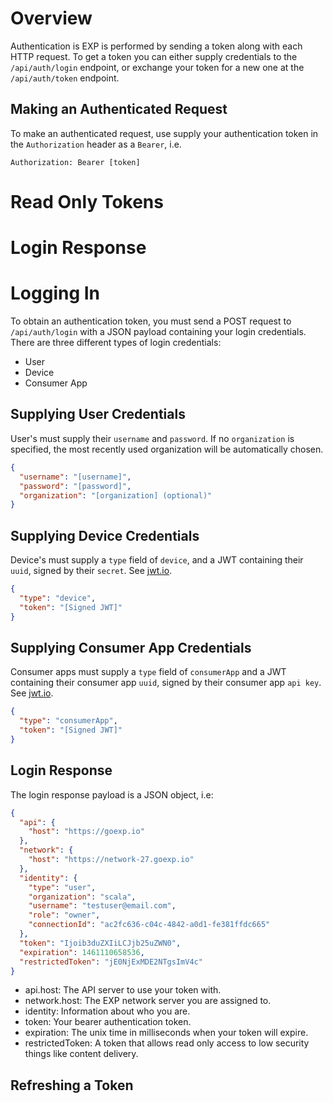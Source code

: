 
# Overview

Authentication is EXP is performed by sending a token along with each HTTP request. To get a token you can either supply credentials to the `/api/auth/login` endpoint, or exchange your token for a new one at the `/api/auth/token` endpoint.

## Making an Authenticated Request

To make an authenticated request, use supply your authentication token in the `Authorization` header as a `Bearer`, i.e.

```
Authorization: Bearer [token]
```




# Read Only Tokens


# Login Response


# Logging In

To obtain an authentication token, you must send a POST request to ```/api/auth/login``` with a JSON payload containing your login credentials. There are three different types of login credentials:
- User
- Device
- Consumer App

## Supplying User Credentials

User's must supply their `username` and `password`. If no `organization` is specified, the most recently used organization will be automatically chosen.

```json
{
  "username": "[username]",
  "password": "[password]",
  "organization": "[organization] (optional)"
}
```


## Supplying Device Credentials

Device's must supply a `type` field of `device`, and a JWT containing their `uuid`, signed by their `secret`. See [jwt.io](http://jwt.io).

```json
{
  "type": "device",
  "token": "[Signed JWT]"
}
```


## Supplying Consumer App Credentials

Consumer apps must supply a `type` field of `consumerApp` and a JWT containing their consumer app `uuid`, signed by their consumer app `api key`. See [jwt.io](http://jwt.io).

```json
{
  "type": "consumerApp",
  "token": "[Signed JWT]"
}
```

## Login Response

The login response payload is a JSON object, i.e:

```json
{
  "api": {
    "host": "https://goexp.io"
  },
  "network": {
    "host": "https://network-27.goexp.io"
  },
  "identity": {
    "type": "user",
    "organization": "scala",
    "username": "testuser@email.com",
    "role": "owner",
    "connectionId": "ac2fc636-c04c-4842-a0d1-fe381ffdc665"
  },
  "token": "Ijoib3duZXIiLCJjb25uZWN0",
  "expiration": 1461110658536,
  "restrictedToken": "jE0NjExMDE2NTgsImV4c"
}

```

- api.host: The API server to use your token with.
- network.host: The EXP network server you are assigned to.
- identity: Information about who you are.
- token: Your bearer authentication token.
- expiration: The unix time in milliseconds when your token will expire.
- restrictedToken: A token that allows read only access to low security things like content delivery.



## Refreshing a Token
